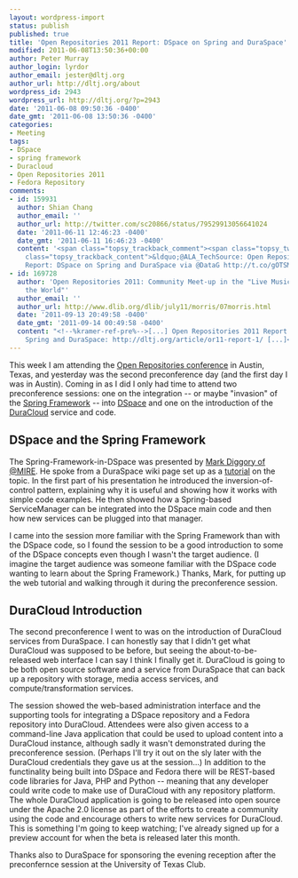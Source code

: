 ```yaml
---
layout: wordpress-import
status: publish
published: true
title: 'Open Repositories 2011 Report: DSpace on Spring and DuraSpace'
modified: 2011-06-08T13:50:36+00:00
author: Peter Murray
author_login: lyrdor
author_email: jester@dltj.org
author_url: http://dltj.org/about
wordpress_id: 2943
wordpress_url: http://dltj.org/?p=2943
date: '2011-06-08 09:50:36 -0400'
date_gmt: '2011-06-08 13:50:36 -0400'
categories:
- Meeting
tags:
- DSpace
- spring framework
- Duracloud
- Open Repositories 2011
- Fedora Repository
comments:
- id: 159931
  author: Shian Chang
  author_email: ''
  author_url: http://twitter.com/sc20866/status/79529913056641024
  date: '2011-06-11 12:46:23 -0400'
  date_gmt: '2011-06-11 16:46:23 -0400'
  content: '<span class="topsy_trackback_comment"><span class="topsy_twitter_username"><span
    class="topsy_trackback_content">&ldquo;@ALA_TechSource: Open Repositories 2011
    Report: DSpace on Spring and DuraSpace via @DataG http://t.co/gOTSM9h&rdquo;</span></span>'
- id: 169728
  author: 'Open Repositories 2011: Community Meet-up in the "Live Music Capital of
    the World"'
  author_email: ''
  author_url: http://www.dlib.org/dlib/july11/morris/07morris.html
  date: '2011-09-13 20:49:58 -0400'
  date_gmt: '2011-09-14 00:49:58 -0400'
  content: "<!--%kramer-ref-pre%-->[...] Open Repositories 2011 Report: DSpace on
    Spring and DuraSpace: http://dltj.org/article/or11-report-1/ [...]<!--%kramer-ref-post%-->"
---
```

<p>This week I am attending the <a href="https://conferences.tdl.org/or/index.php/OR2011/OR2011main">Open Repositories conference</a> in Austin, Texas, and yesterday was the second preconference day (and the first day I was in Austin).  Coming in as I did I only had time to attend two preconference sessions: one on the integration -- or maybe "invasion" of the <a href="http://www.springsource.org/" title="SpringSource.org |">Spring Framework</a> -- into <a href="http://www.dspace.org/" title="http://www.dspace.org/">DSpace</a> and one on the introduction of the <a href="http://duracloud.org/" title="NOW AVAILABLE: DuraCloud Open Source 0.7 | Duraspace">DuraCloud</a> service and code.<br />
<!--more--></p>
<h2>DSpace and the Spring Framework</h2>
<p>The Spring-Framework-in-DSpace was presented by <a href="https://profiles.google.com/mdiggory/about">Mark Diggory of @MIRE</a>.  He spoke from a DuraSpace wiki page set up as a <a href="https://wiki.duraspace.org/display/DSPACE/DSpace+Spring+Services+Tutorial">tutorial</a> on the topic.  In the first part of his presentation he introduced the inversion-of-control pattern, explaining why it is useful and showing how it works with simple code examples.  He then showed how a Spring-based ServiceManager can be integrated into the DSpace main code and then how new services can be plugged into that manager.</p>
<p>I came into the session more familiar with the Spring Framework than with the DSpace code, so I found the session to be a good introduction to some of the DSpace concepts even though I wasn't the target audience.  (I imagine the target audience was someone familiar with the DSpace code wanting to learn about the Spring Framework.)  Thanks, Mark, for putting up the web tutorial and walking through it during the preconference session.</p>
<h2>DuraCloud Introduction</h2>
<p>The second preconference I went to was on the introduction of DuraCloud services from DuraSpace.  I can honestly say that I didn't get what DuraCloud was supposed to be before, but seeing the about-to-be-released web interface I can say I think I finally get it.  DuraCloud is going to be both open source software and a service from DuraSpace that can back up a repository with storage, media access services, and compute/transformation services.</p>
<p>The session showed the web-based administration interface and the supporting tools for integrating a DSpace repository and a Fedora repository into DuraCloud.  Attendees were also given access to a command-line Java application that could be used to upload content into a DuraCloud instance, although sadly it wasn't demonstrated during the preconference session.  (Perhaps I'll try it out on the sly later with the DuraCloud credentials they gave us at the session...)  In addition to the functinality being built into DSpace and Fedora there will be REST-based code libraries for Java, PHP and Python -- meaning that any developer could write code to make use of DuraCloud with any repository platform.  The whole DuraCloud application is going to be released into open source under the Apache 2.0 license as part of the efforts to create a community using the code and encourage others to write new services for DuraCloud.  This is something I'm going to keep watching; I've already signed up for a preview account for when the beta is released later this month.</p>
<p>Thanks also to DuraSpace for sponsoring the evening reception after the preconfernce session at the University of Texas Club.</p>
